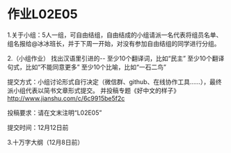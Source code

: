 # 作业L02E05

1.关于小组：5人一组，可自由结组，自由结成的小组请派一名代表将组员名单、组名报给@冰冰班长，并于下周一开始，对没有参加自由结组的同学进行分组。

2.（小组作业）
找出汉语⾥引进的--
至少10个翻译词，比如“民主”
至少10个翻译句式，比如“不能同意更多”
至少10个比喻，比如“一石二鸟”


提交方式：小组讨论形式自行决定（微信群、github、在线协作工具……），最终派小组代表以简书文章形式提交。 并投稿专题《好中文的样子》http://www.jianshu.com/c/6c9915be5f2c

投稿要求：请在文末注明“L02E05”

提交时间：12月12日前

3.十万字大纲（12月8日前）
